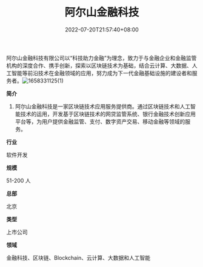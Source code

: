 ﻿---
weight: 
title: "阿尔山金融科技"
description: "北京阿尔山金融科技有限公司以“科技助力金融”为理念，致力于与金融企业和金融监管机构的深度合作、携手创新，探索以区块链技术为基础，结合云计算、大数据、人工智能等前沿技术在..."
date: 2022-07-20T21:57:40+08:00
lastmod: 2022-07-20T16:45:40+08:00
draft: false
authors: ["fxx"]
featuredImage: "aershanjinrongkeji.png"
link: "www.arxanfintech.com "
tags: ["研究机构","阿尔山金融科技"]
categories: ["navigation"]
navigation: ["研究机构"]
lightgallery: true
toc: true
pinned: false
recommend: false
recommend1: false
---
阿尔山金融科技有限公司以“科技助力金融”为理念，致力于与金融企业和金融监管机构的深度合作、携手创新，探索以区块链技术为基础，结合云计算、大数据、人工智能等前沿技术在金融领域的应用，努力成为下一代金融基础设施的建设者和服务者。![1658331125(1)](\1658331125(1).png)

**简介**

1. 阿尔山金融科技是一家区块链技术应用服务提供商。通过区块链技术和人工智能技术的运用，开发基于区块链技术的网贷监管系统、银行金融技术创新应用平台等，为用户提供金融监管、支付、数字资产交易、移动金融等领域的服务。

**行业**

软件开发

**规模**

51-200 人

**总部**

北京

**类型**

上市公司

**领域**

金融科技、区块链、Blockchain、云计算、大数据和人工智能